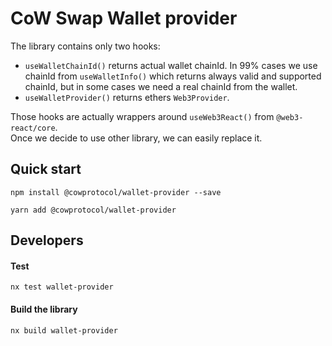 # CoW Swap Wallet provider

The library contains only two hooks:
 - `useWalletChainId()` returns actual wallet chainId. In 99% cases we use chainId from `useWalletInfo()` which returns always valid and supported chainId, but in some cases we need a real chainId from the wallet.
 - `useWalletProvider()` returns ethers `Web3Provider`.

Those hooks are actually wrappers around `useWeb3React()` from `@web3-react/core`.  
Once we decide to use other library, we can easily replace it.  

## Quick start

```
npm install @cowprotocol/wallet-provider --save
```

```
yarn add @cowprotocol/wallet-provider
```

## Developers

#### Test

```
nx test wallet-provider
```

#### Build the library

```
nx build wallet-provider
```
